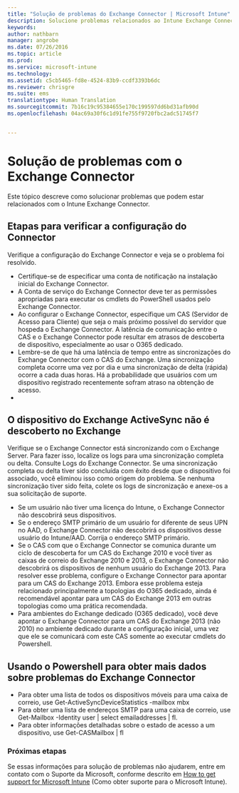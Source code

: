 ```yaml
---
title: "Solução de problemas do Exchange Connector | Microsoft Intune"
description: Solucione problemas relacionados ao Intune Exchange Connector.
keywords: 
author: nathbarn
manager: angrobe
ms.date: 07/26/2016
ms.topic: article
ms.prod: 
ms.service: microsoft-intune
ms.technology: 
ms.assetid: c5cb5465-fd8e-4524-83b9-ccdf3393b6dc
ms.reviewer: chrisgre
ms.suite: ems
translationtype: Human Translation
ms.sourcegitcommit: 7b16c19c95384655e170c199597dd6bd31afb90d
ms.openlocfilehash: 04ac69a30f6c1d91fe755f9720fbc2adc51745f7


---
```


# Solução de problemas com o Exchange Connector
Este tópico descreve como solucionar problemas que podem estar relacionados com o Intune Exchange Connector.

## Etapas para verificar a configuração do Connector 

Verifique a configuração do Exchange Connector e veja se o problema foi resolvido.

- Certifique-se de especificar uma conta de notificação na instalação inicial do Exchange Connector.
- A Conta de serviço do Exchange Connector deve ter as permissões apropriadas para executar os cmdlets do PowerShell usados pelo Exchange Connector.
- Ao configurar o Exchange Connector, especifique um CAS (Servidor de Acesso para Cliente) que seja o mais próximo possível do servidor que hospeda o Exchange Connector. A latência de comunicação entre o CAS e o Exchange Connector pode resultar em atrasos de descoberta de dispositivo, especialmente ao usar o O365 dedicado.
- Lembre-se de que há uma latência de tempo entre as sincronizações do Exchange Connector com o CAS do Exchange. Uma sincronização completa ocorre uma vez por dia e uma sincronização de delta (rápida) ocorre a cada duas horas. Há a probabilidade que usuários com um dispositivo registrado recentemente sofram atraso na obtenção de acesso.
- 
## O dispositivo do Exchange ActiveSync não é descoberto no Exchange
Verifique se o Exchange Connector está sincronizando com o Exchange Server. Para fazer isso, localize os logs para uma sincronização completa ou delta. Consulte Logs do Exchange Connector. Se uma sincronização completa ou delta tiver sido concluída com êxito desde que o dispositivo foi associado, você eliminou isso como origem do problema. Se nenhuma sincronização tiver sido feita, colete os logs de sincronização e anexe-os a sua solicitação de suporte.

- Se um usuário não tiver uma licença do Intune, o Exchange Connector não descobrirá seus dispositivos.
- Se o endereço SMTP primário de um usuário for diferente de seus UPN no AAD, o Exchange Connector não descobrirá os dispositivos desse usuário do Intune/AAD. Corrija o endereço SMTP primário.
- Se o CAS com que o Exchange Connector se comunica durante um ciclo de descoberta for um CAS do Exchange 2010 e você tiver as caixas de correio do Exchange 2010 e 2013, o Exchange Connector não descobrirá os dispositivos de nenhum usuário do Exchange 2013. Para resolver esse problema, configure o Exchange Connector para apontar para um CAS do Exchange 2013.  Embora esse problema esteja relacionado principalmente a topologias do O365 dedicado, ainda é recomendável apontar para um CAS do Exchange 2013 em outras topologias como uma prática recomendada.
- Para ambientes do Exchange dedicado (O365 dedicado), você deve apontar o Exchange Connector para um CAS do Exchange 2013 (não 2010) no ambiente dedicado durante a configuração inicial, uma vez que ele se comunicará com este CAS somente ao executar cmdlets do Powershell.


## Usando o Powershell para obter mais dados sobre problemas do Exchange Connector
- Para obter uma lista de todos os dispositivos móveis para uma caixa de correio, use Get-ActiveSyncDeviceStatistics -mailbox mbx
- Para obter uma lista de endereços SMTP para uma caixa de correio, use Get-Mailbox -Identity user | select emailaddresses | fl.
- Para obter informações detalhadas sobre o estado de acesso a um dispositivo, use Get-CASMailbox <upn> | fl

### Próximas etapas
Se essas informações para solução de problemas não ajudarem, entre em contato com o Suporte da Microsoft, conforme descrito em [How to get support for Microsoft Intune](how-to-get-support-for-microsoft-intune.md) (Como obter suporte para o Microsoft Intune).



<!--HONumber=Aug16_HO1-->


